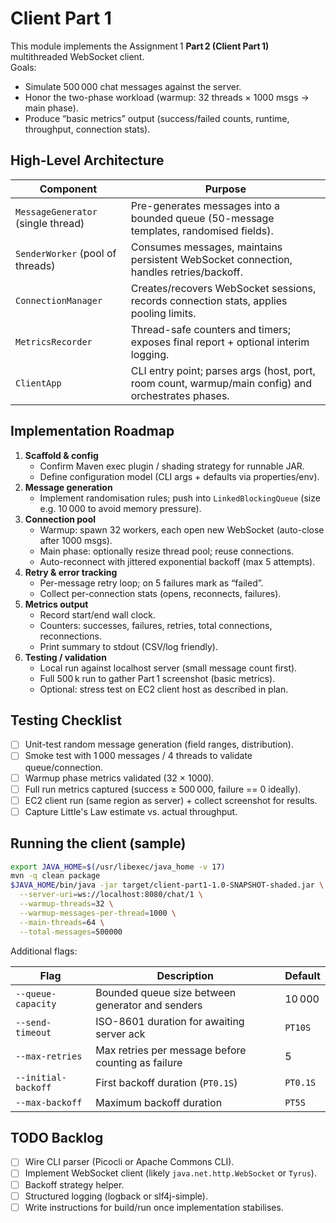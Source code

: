 # Client Part 1

This module implements the Assignment 1 **Part 2 (Client Part 1)** multithreaded WebSocket client.  
Goals:

- Simulate 500 000 chat messages against the server.
- Honor the two-phase workload (warmup: 32 threads × 1000 msgs → main phase).
- Produce “basic metrics” output (success/failed counts, runtime, throughput, connection stats).

## High-Level Architecture

| Component | Purpose |
| --- | --- |
| `MessageGenerator` (single thread) | Pre-generates messages into a bounded queue (50-message templates, randomised fields). |
| `SenderWorker` (pool of threads) | Consumes messages, maintains persistent WebSocket connection, handles retries/backoff. |
| `ConnectionManager` | Creates/recovers WebSocket sessions, records connection stats, applies pooling limits. |
| `MetricsRecorder` | Thread-safe counters and timers; exposes final report + optional interim logging. |
| `ClientApp` | CLI entry point; parses args (host, port, room count, warmup/main config) and orchestrates phases. |

## Implementation Roadmap

1. **Scaffold & config**
   - Confirm Maven exec plugin / shading strategy for runnable JAR.
   - Define configuration model (CLI args + defaults via properties/env).
2. **Message generation**
   - Implement randomisation rules; push into `LinkedBlockingQueue` (size e.g. 10 000 to avoid memory pressure).
3. **Connection pool**
   - Warmup: spawn 32 workers, each open new WebSocket (auto-close after 1000 msgs).
   - Main phase: optionally resize thread pool; reuse connections.
   - Auto-reconnect with jittered exponential backoff (max 5 attempts).
4. **Retry & error tracking**
   - Per-message retry loop; on 5 failures mark as “failed”.
   - Collect per-connection stats (opens, reconnects, failures).
5. **Metrics output**
   - Record start/end wall clock.
   - Counters: successes, failures, retries, total connections, reconnections.
   - Print summary to stdout (CSV/log friendly).
6. **Testing / validation**
   - Local run against localhost server (small message count first).
   - Full 500 k run to gather Part 1 screenshot (basic metrics).
   - Optional: stress test on EC2 client host as described in plan.

## Testing Checklist

- [ ] Unit-test random message generation (field ranges, distribution).
- [ ] Smoke test with 1 000 messages / 4 threads to validate queue/connection.
- [ ] Warmup phase metrics validated (32 × 1000).
- [ ] Full run metrics captured (success ≥ 500 000, failure == 0 ideally).
- [ ] EC2 client run (same region as server) + collect screenshot for results.
- [ ] Capture Little's Law estimate vs. actual throughput.

## Running the client (sample)

```bash
export JAVA_HOME=$(/usr/libexec/java_home -v 17)
mvn -q clean package
$JAVA_HOME/bin/java -jar target/client-part1-1.0-SNAPSHOT-shaded.jar \
  --server-uri=ws://localhost:8080/chat/1 \
  --warmup-threads=32 \
  --warmup-messages-per-thread=1000 \
  --main-threads=64 \
  --total-messages=500000
```

Additional flags:

| Flag | Description | Default |
| --- | --- | --- |
| `--queue-capacity` | Bounded queue size between generator and senders | 10 000 |
| `--send-timeout` | ISO-8601 duration for awaiting server ack | `PT10S` |
| `--max-retries` | Max retries per message before counting as failure | 5 |
| `--initial-backoff` | First backoff duration (`PT0.1S`) | `PT0.1S` |
| `--max-backoff` | Maximum backoff duration | `PT5S` |

## TODO Backlog

- [ ] Wire CLI parser (Picocli or Apache Commons CLI).
- [ ] Implement WebSocket client (likely `java.net.http.WebSocket` or `Tyrus`).
- [ ] Backoff strategy helper.
- [ ] Structured logging (logback or slf4j-simple).
- [ ] Write instructions for build/run once implementation stabilises.
